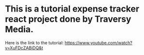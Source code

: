 # This is a tutorial expense tracker react project done by Traversy Media.
Here is the link to the tutorial: https://www.youtube.com/watch?v=XuFDcZABiDQ&t
